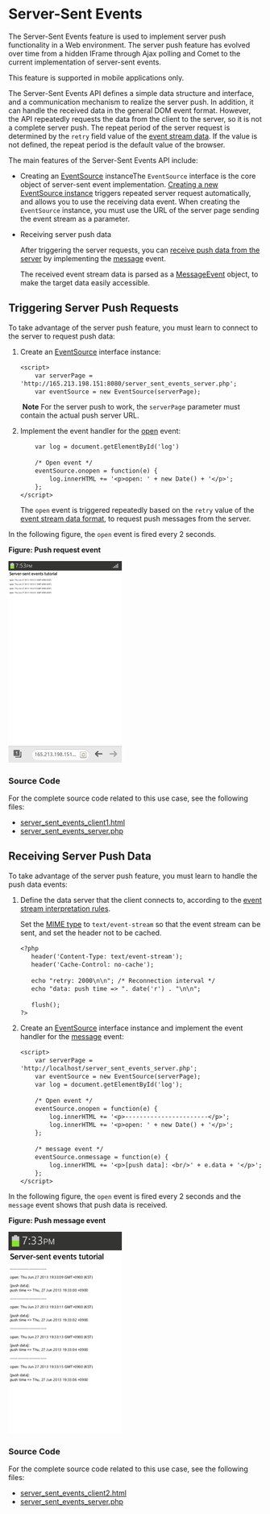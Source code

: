 # Server-Sent Events

The Server-Sent Events feature is used to implement server push functionality in a Web environment. The server push feature has evolved over time from a hidden IFrame through Ajax polling and Comet to the current implementation of server-sent events.

This feature is supported in mobile applications only.

The Server-Sent Events API defines a simple data structure and interface, and a communication mechanism to realize the server push. In addition, it can handle the received data in the general DOM event format. However, the API repeatedly requests the data from the client to the server, so it is not a complete server push. The repeat period of the server request is determined by the `retry` field value of the [event stream data](http://www.w3.org/TR/2015/REC-eventsource-20150203/#event-stream-interpretation). If the value is not defined, the repeat period is the default value of the browser.

The main features of the Server-Sent Events API include:

- Creating an [EventSource](http://www.w3.org/TR/2015/REC-eventsource-20150203/#the-eventsource-interface) instanceThe `EventSource` interface is the core object of server-sent event implementation. [Creating a new EventSource instance](./w3c/communication/server-sent-w.md#Triggering) triggers repeated server request automatically, and allows you to use the receiving data event. When creating the `EventSource` instance, you must use the URL of the server page sending the event stream as a parameter.

- Receiving server push data

  After triggering the server requests, you can [receive push data from the server](./w3c/communication/server-sent-w.md#Receiving) by implementing the [message](http://www.w3.org/TR/2015/REC-eventsource-20150203/#handler-eventsource-onmessage) event.

  The received event stream data is parsed as a [MessageEvent](http://www.w3.org/TR/2015/REC-webmessaging-20150519/#the-messageevent-interfaces) object, to make the target data easily accessible. 

## Triggering Server Push Requests

To take advantage of the server push feature, you must learn to connect to the server to request push data:

1. Create an [EventSource](http://www.w3.org/TR/2015/REC-eventsource-20150203/#the-eventsource-interface) interface instance:

   ```
   <script>
       var serverPage = 'http://165.213.198.151:8080/server_sent_events_server.php';
       var eventSource = new EventSource(serverPage);
   ```

   ​	**Note**	For the server push to work, the `serverPage` parameter must contain the actual push server URL.

2. Implement the event handler for the [open](http://www.w3.org/TR/2015/REC-eventsource-20150203/#handler-eventsource-onopen) event:

   ```
       var log = document.getElementById('log')

       /* Open event */
       eventSource.onopen = function(e) {
           log.innerHTML += '<p>open: ' + new Date() + '</p>';
       };
   </script>
   ```

   The `open` event is triggered repeatedly based on the `retry` value of the [event stream data format](http://www.w3.org/TR/2015/REC-eventsource-20150203/#event-stream-interpretation), to request push messages from the server.

In the following figure, the `open` event is fired every 2 seconds.

**Figure: Push request event**

![Push request event](./media/server-sent_request.png)

### Source Code

For the complete source code related to this use case, see the following files:

- [server_sent_events_client1.html](http://download.tizen.org/misc/examples/w3c_html5/communication/server_sent_events)
- [server_sent_events_server.php](http://download.tizen.org/misc/examples/w3c_html5/communication/server_sent_events)

## Receiving Server Push Data

To take advantage of the server push feature, you must learn to handle the push data events:

1. Define the data server that the client connects to, according to the [event stream interpretation rules](http://www.w3.org/TR/2015/REC-eventsource-20150203/#event-stream-interpretation).

   Set the [MIME type](http://www.w3.org/TR/2015/REC-eventsource-20150203/#text-event-stream) to `text/event-stream` so that the event stream can be sent, and set the header not to be cached.

   ```
   <?php
      header('Content-Type: text/event-stream');
      header('Cache-Control: no-cache');

      echo "retry: 2000\n\n"; /* Reconnection interval */
      echo "data: push time => ". date('r') . "\n\n";

      flush();
   ?>
   ```

2. Create an [EventSource](http://www.w3.org/TR/2015/REC-eventsource-20150203/#the-eventsource-interface) interface instance and implement the event handler for the [message](http://www.w3.org/TR/2015/REC-eventsource-20150203/#handler-eventsource-onmessage) event:

   ```
   <script>
       var serverPage = 'http://localhost/server_sent_events_server.php';
       var eventSource = new EventSource(serverPage);
       var log = document.getElementById('log');

       /* Open event */
       eventSource.onopen = function(e) {
           log.innerHTML += '<p>-----------------------</p>';
           log.innerHTML += '<p>open: ' + new Date() + '</p>';
       };

       /* message event */
       eventSource.onmessage = function(e) {
           log.innerHTML += '<p>[push data]: <br/>' + e.data + '</p>';
       };
   </script>
   ```

In the following figure, the `open` event is fired every 2 seconds and the `message` event shows that push data is received.

**Figure: Push message event**

![Push message event](./media/server-sent_message.png)

### Source Code

For the complete source code related to this use case, see the following files:

- [server_sent_events_client2.html](http://download.tizen.org/misc/examples/w3c_html5/communication/server_sent_events)
- [server_sent_events_server.php](http://download.tizen.org/misc/examples/w3c_html5/communication/server_sent_events)
